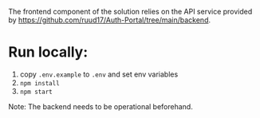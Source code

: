 The frontend component of the solution relies on the API service provided by https://github.com/ruud17/Auth-Portal/tree/main/backend.

# Run locally:

1. copy `.env.example` to `.env` and set env variables
2. `npm install`
3. `npm start`

Note: The backend needs to be operational beforehand.
